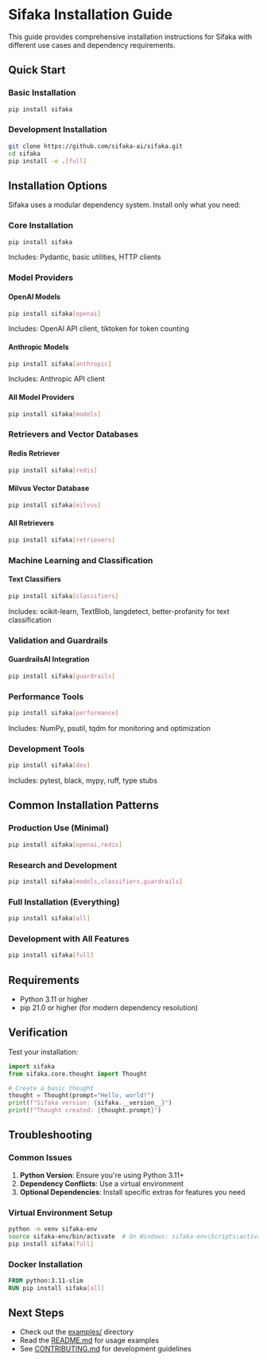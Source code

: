 # Sifaka Installation Guide

This guide provides comprehensive installation instructions for Sifaka with different use cases and dependency requirements.

## Quick Start

### Basic Installation
```bash
pip install sifaka
```

### Development Installation
```bash
git clone https://github.com/sifaka-ai/sifaka.git
cd sifaka
pip install -e .[full]
```

## Installation Options

Sifaka uses a modular dependency system. Install only what you need:

### Core Installation
```bash
pip install sifaka
```
Includes: Pydantic, basic utilities, HTTP clients

### Model Providers

#### OpenAI Models
```bash
pip install sifaka[openai]
```
Includes: OpenAI API client, tiktoken for token counting

#### Anthropic Models
```bash
pip install sifaka[anthropic]
```
Includes: Anthropic API client

#### All Model Providers
```bash
pip install sifaka[models]
```

### Retrievers and Vector Databases

#### Redis Retriever
```bash
pip install sifaka[redis]
```

#### Milvus Vector Database
```bash
pip install sifaka[milvus]
```

#### All Retrievers
```bash
pip install sifaka[retrievers]
```

### Machine Learning and Classification

#### Text Classifiers
```bash
pip install sifaka[classifiers]
```
Includes: scikit-learn, TextBlob, langdetect, better-profanity for text classification

### Validation and Guardrails

#### GuardrailsAI Integration
```bash
pip install sifaka[guardrails]
```

### Performance Tools
```bash
pip install sifaka[performance]
```
Includes: NumPy, psutil, tqdm for monitoring and optimization

### Development Tools
```bash
pip install sifaka[dev]
```
Includes: pytest, black, mypy, ruff, type stubs

## Common Installation Patterns

### Production Use (Minimal)
```bash
pip install sifaka[openai,redis]
```

### Research and Development
```bash
pip install sifaka[models,classifiers,guardrails]
```

### Full Installation (Everything)
```bash
pip install sifaka[all]
```

### Development with All Features
```bash
pip install sifaka[full]
```

## Requirements

- Python 3.11 or higher
- pip 21.0 or higher (for modern dependency resolution)

## Verification

Test your installation:

```python
import sifaka
from sifaka.core.thought import Thought

# Create a basic thought
thought = Thought(prompt="Hello, world!")
print(f"Sifaka version: {sifaka.__version__}")
print(f"Thought created: {thought.prompt}")
```

## Troubleshooting

### Common Issues

1. **Python Version**: Ensure you're using Python 3.11+
2. **Dependency Conflicts**: Use a virtual environment
3. **Optional Dependencies**: Install specific extras for features you need

### Virtual Environment Setup
```bash
python -m venv sifaka-env
source sifaka-env/bin/activate  # On Windows: sifaka-env\Scripts\activate
pip install sifaka[full]
```

### Docker Installation
```dockerfile
FROM python:3.11-slim
RUN pip install sifaka[all]
```

## Next Steps

- Check out the [examples/](examples/) directory
- Read the [README.md](README.md) for usage examples
- See [CONTRIBUTING.md](docs/CONTRIBUTING.md) for development guidelines
